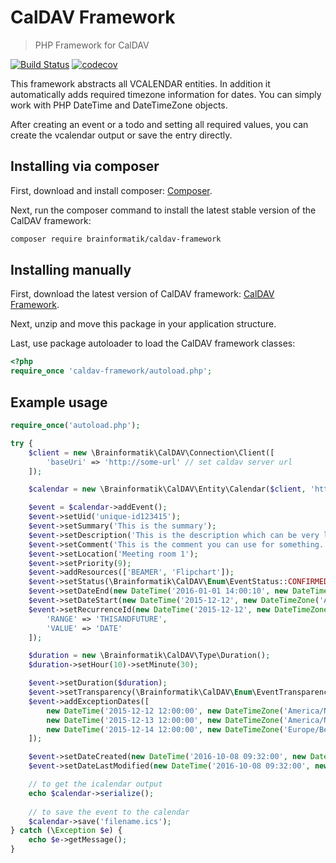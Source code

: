# CalDAV Framework

> PHP Framework for CalDAV

[![Build Status](https://travis-ci.org/brainformatik/caldav-framework.svg?branch=master)](https://travis-ci.org/brainformatik/caldav-framework)
[![codecov](https://codecov.io/gh/brainformatik/caldav-framework/branch/master/graph/badge.svg)](https://codecov.io/gh/brainformatik/caldav-framework)

This framework abstracts all VCALENDAR entities. In addition it automatically adds required timezone information for dates. You can simply work with PHP DateTime and DateTimeZone objects.

After creating an event or a todo and setting all required values, you can create the vcalendar output or save the entry directly.

## Installing via composer

First, download and install composer:
[Composer](http://getcomposer.org).

Next, run the composer command to install the latest stable version of the CalDAV framework:

```bash
composer require brainformatik/caldav-framework
```

## Installing manually

First, download the latest version of CalDAV framework:
[CalDAV Framework](https://github.com/brainformatik/caldav-framework/releases).

Next, unzip and move this package in your application structure.

Last, use package autoloader to load the CalDAV framework classes:

```php
<?php
require_once 'caldav-framework/autoload.php';
```

## Example usage

```php
require_once('autoload.php');

try {
    $client = new \Brainformatik\CalDAV\Connection\Client([
        'baseUri' => 'http://some-url' // set caldav server url
    ]);

    $calendar = new \Brainformatik\CalDAV\Entity\Calendar($client, 'http://url-to-calendar');

    $event = $calendar->addEvent();
    $event->setUid('unique-id123415');
    $event->setSummary('This is the summary');
    $event->setDescription('This is the description which can be very long and should be folded at some point if the implementation is working correctly.');
    $event->setComment('This is the comment you can use for something.');
    $event->setLocation('Meeting room 1');
    $event->setPriority(9);
    $event->addResources(['BEAMER', 'Flipchart']);
    $event->setStatus(\Brainformatik\CalDAV\Enum\EventStatus::CONFIRMED);
    $event->setDateEnd(new DateTime('2016-01-01 14:00:10', new DateTimeZone('America/New_York')));
    $event->setDateStart(new DateTime('2015-12-12', new DateTimeZone('America/New_York')));
    $event->setRecurrenceId(new DateTime('2015-12-12', new DateTimeZone('America/New_York')), [
        'RANGE' => 'THISANDFUTURE',
        'VALUE' => 'DATE'
    ]);

    $duration = new \Brainformatik\CalDAV\Type\Duration();
    $duration->setHour(10)->setMinute(30);

    $event->setDuration($duration);
    $event->setTransparency(\Brainformatik\CalDAV\Enum\EventTransparency::TRANSPARENT);
    $event->addExceptionDates([
        new DateTime('2015-12-12 12:00:00', new DateTimeZone('America/New_York')),
        new DateTime('2015-12-13 12:00:00', new DateTimeZone('America/New_York')),
        new DateTime('2015-12-14 12:00:00', new DateTimeZone('Europe/Berlin'))
    ]);

    $event->setDateCreated(new DateTime('2016-10-08 09:32:00', new DateTimeZone('UTC')));
    $event->setDateLastModified(new DateTime('2016-10-08 09:32:00', new DateTimeZone('UTC')));

    // to get the icalendar output
    echo $calendar->serialize();
    
    // to save the event to the calendar
    $calendar->save('filename.ics');
} catch (\Exception $e) {
    echo $e->getMessage();
}
```